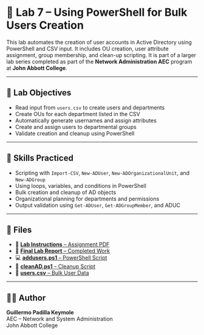 # 🧪 Lab 7 – Using PowerShell for Bulk Users Creation

This lab automates the creation of user accounts in Active Directory using PowerShell and CSV input. It includes OU creation, user attribute assignment, group membership, and clean-up scripting. It is part of a larger lab series completed as part of the **Network Administration AEC** program at **John Abbott College**.

---

## 🧭 Lab Objectives

- Read input from `users.csv` to create users and departments
- Create OUs for each department listed in the CSV
- Automatically generate usernames and assign attributes
- Create and assign users to departmental groups
- Validate creation and cleanup using PowerShell

---

## 🔧 Skills Practiced

- Scripting with `Import-CSV`, `New-ADUser`, `New-ADOrganizationalUnit`, and `New-ADGroup`
- Using loops, variables, and conditions in PowerShell
- Bulk creation and cleanup of AD objects
- Organizational planning for departments and permissions
- Output validation using `Get-ADUser`, `Get-ADGroupMember`, and ADUC

---

## 📄 Files

- 📘 [**Lab Instructions** – Assignment PDF](./Lab%207%20-%20Using%20PowerShell%20for%20bulk%20users%20creation.pdf)
- 📝 [**Final Lab Report** – Completed Work](./Lab7_Guillermo_Padilla_Keymole_Using_PowerShell_for_bulk_users_creation.pdf)
- 💻 [**addusers.ps1** – PowerShell Script](./addusers.ps1)
- 🧹 [**cleanAD.ps1** – Cleanup Script](./cleanAD.ps1)
- 📂 [**users.csv** – Bulk User Data](./users.csv)

---

## 👨‍💻 Author

**Guillermo Padilla Keymole**  
AEC – Network and System Administration  
John Abbott College
